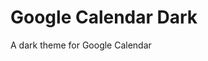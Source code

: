 # Google Calendar Dark

A dark theme for Google Calendar

<!-- ![Image of Hacker News Readable Dark](hacker-news-readable-dark-screenshot.png) -->

